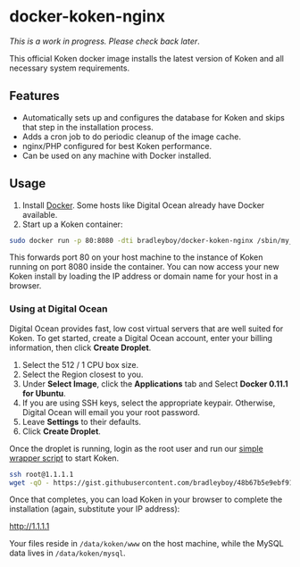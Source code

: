 # docker-koken-nginx

*This is a work in progress. Please check back later*.

This official Koken docker image installs the latest version of Koken and all necessary system requirements.

## Features

* Automatically sets up and configures the database for Koken and skips that step in the installation process.
* Adds a cron job to do periodic cleanup of the image cache.
* nginx/PHP configured for best Koken performance.
* Can be used on any machine with Docker installed.

## Usage

1. Install [Docker](https://www.docker.io/gettingstarted/#h_installation). Some hosts like Digital Ocean already have Docker available.
2. Start up a Koken container:

~~~bash
sudo docker run -p 80:8080 -dti bradleyboy/docker-koken-nginx /sbin/my_init
~~~

This forwards port 80 on your host machine to the instance of Koken running on port 8080 inside the container. You can now access your new Koken install by loading the IP address or domain name for your host in a browser.

### Using at Digital Ocean

Digital Ocean provides fast, low cost virtual servers that are well suited for Koken. To get started, create a Digital Ocean account, enter your billing information, then click **Create Droplet**.

1. Select the 512 / 1 CPU box size.
2. Select the Region closest to you.
3. Under **Select Image**, click the **Applications** tab and Select **Docker 0.11.1 for Ubuntu**.
4. If you are using SSH keys, select the appropriate keypair. Otherwise, Digital Ocean will email you your root password.
5. Leave **Settings** to their defaults.
6. Click **Create Droplet**.

Once the droplet is running, login as the root user and run our [simple wrapper script](https://gist.github.com/bradleyboy/48b67b5e9ebf91031a19) to start Koken.

~~~bash
ssh root@1.1.1.1
wget -qO - https://gist.githubusercontent.com/bradleyboy/48b67b5e9ebf91031a19/raw/create_koken.sh | bash
~~~

Once that completes, you can load Koken in your browser to complete the installation (again, substitute your IP address):

http://1.1.1.1

Your files reside in `/data/koken/www` on the host machine, while the MySQL data lives in `/data/koken/mysql`.
